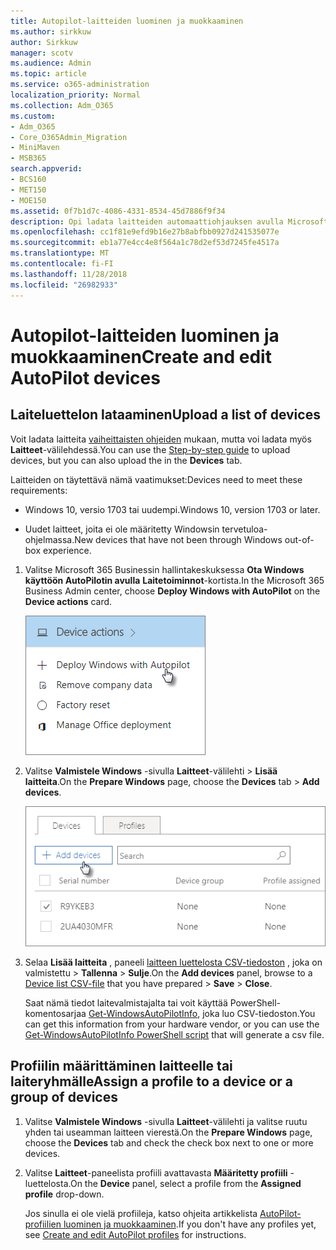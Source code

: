 ```yaml
---
title: Autopilot-laitteiden luominen ja muokkaaminen
ms.author: sirkkuw
author: Sirkkuw
manager: scotv
ms.audience: Admin
ms.topic: article
ms.service: o365-administration
localization_priority: Normal
ms.collection: Adm_O365
ms.custom:
- Adm_O365
- Core_O365Admin_Migration
- MiniMaven
- MSB365
search.appverid:
- BCS160
- MET150
- MOE150
ms.assetid: 0f7b1d7c-4086-4331-8534-45d7886f9f34
description: Opi ladata laitteiden automaattiohjauksen avulla Microsoft Business-365. Voit määrittää profiilin laitteen tai laitteiden ryhmä.
ms.openlocfilehash: cc1f81e9efd9b16e27b8abfbb0927d241535077e
ms.sourcegitcommit: eb1a77e4cc4e8f564a1c78d2ef53d7245fe4517a
ms.translationtype: MT
ms.contentlocale: fi-FI
ms.lasthandoff: 11/28/2018
ms.locfileid: "26982933"
---
```

# <a name="create-and-edit-autopilot-devices"></a><span data-ttu-id="e3d2c-104">Autopilot-laitteiden luominen ja muokkaaminen</span><span class="sxs-lookup"><span data-stu-id="e3d2c-104">Create and edit AutoPilot devices</span></span>

## <a name="upload-a-list-of-devices"></a><span data-ttu-id="e3d2c-105">Laiteluettelon lataaminen</span><span class="sxs-lookup"><span data-stu-id="e3d2c-105">Upload a list of devices</span></span>

<span data-ttu-id="e3d2c-106">Voit ladata laitteita [vaiheittaisten ohjeiden](add-autopilot-devices-and-profile.md) mukaan, mutta voi ladata myös **Laitteet**-välilehdessä.</span><span class="sxs-lookup"><span data-stu-id="e3d2c-106">You can use the [Step-by-step guide](add-autopilot-devices-and-profile.md) to upload devices, but you can also upload the in the **Devices** tab.</span></span> 
  
<span data-ttu-id="e3d2c-107">Laitteiden on täytettävä nämä vaatimukset:</span><span class="sxs-lookup"><span data-stu-id="e3d2c-107">Devices need to meet these requirements:</span></span>
  
- <span data-ttu-id="e3d2c-108">Windows 10, versio 1703 tai uudempi.</span><span class="sxs-lookup"><span data-stu-id="e3d2c-108">Windows 10, version 1703 or later.</span></span>
    
- <span data-ttu-id="e3d2c-109">Uudet laitteet, joita ei ole määritetty Windowsin tervetuloa-ohjelmassa.</span><span class="sxs-lookup"><span data-stu-id="e3d2c-109">New devices that have not been through Windows out-of-box experience.</span></span>
    
1. <span data-ttu-id="e3d2c-110">Valitse Microsoft 365 Businessin hallintakeskuksessa **Ota Windows käyttöön AutoPilotin avulla** **Laitetoiminnot**-kortista.</span><span class="sxs-lookup"><span data-stu-id="e3d2c-110">In the Microsoft 365 Business Admin center, choose **Deploy Windows with AutoPilot** on the **Device actions** card.</span></span> 
    
    ![On the Device actions card, choose Deploy Windows with Autopilot.](media/160d5c2a-11a8-48f9-a8aa-70f084b85448.png)
  
2. <span data-ttu-id="e3d2c-112">Valitse **Valmistele Windows** -sivulla **Laitteet**-välilehti \> **Lisää laitteita**.</span><span class="sxs-lookup"><span data-stu-id="e3d2c-112">On the **Prepare Windows** page, choose the **Devices** tab \> **Add devices**.</span></span>
    
    ![In the Devices tab, choose Add devices.](media/6ba81e22-c873-40ad-8a72-ce64d15ea6ba.png)
  
3. <span data-ttu-id="e3d2c-114">Selaa **Lisää laitteita** , paneeli [laitteen luettelosta CSV-tiedoston](https://support.office.com/article/932e3676-2491-49f0-9177-d893d2f5276e) , joka on valmistettu \> **Tallenna** \> **Sulje**.</span><span class="sxs-lookup"><span data-stu-id="e3d2c-114">On the **Add devices** panel, browse to a [Device list CSV-file](https://support.office.com/article/932e3676-2491-49f0-9177-d893d2f5276e) that you have prepared \> **Save** \> **Close**.</span></span>
    
    <span data-ttu-id="e3d2c-115">Saat nämä tiedot laitevalmistajalta tai voit käyttää PowerShell-komentosarjaa [Get-WindowsAutoPilotInfo](https://www.powershellgallery.com/packages/Get-WindowsAutoPilotInfo), joka luo CSV-tiedoston.</span><span class="sxs-lookup"><span data-stu-id="e3d2c-115">You can get this information from your hardware vendor, or you can use the [Get-WindowsAutoPilotInfo PowerShell script](https://www.powershellgallery.com/packages/Get-WindowsAutoPilotInfo) that will generate a csv file.</span></span> 
    
## <a name="assign-a-profile-to-a-device-or-a-group-of-devices"></a><span data-ttu-id="e3d2c-116">Profiilin määrittäminen laitteelle tai laiteryhmälle</span><span class="sxs-lookup"><span data-stu-id="e3d2c-116">Assign a profile to a device or a group of devices</span></span>

1. <span data-ttu-id="e3d2c-117">Valitse **Valmistele Windows** -sivulla **Laitteet**-välilehti ja valitse ruutu yhden tai useamman laitteen vierestä.</span><span class="sxs-lookup"><span data-stu-id="e3d2c-117">On the **Prepare Windows** page, choose the **Devices** tab and check the check box next to one or more devices.</span></span> 
    
2. <span data-ttu-id="e3d2c-118">Valitse **Laitteet**-paneelista profiili avattavasta **Määritetty profiili** -luettelosta.</span><span class="sxs-lookup"><span data-stu-id="e3d2c-118">On the **Device** panel, select a profile from the **Assigned profile** drop-down.</span></span> 
    
    <span data-ttu-id="e3d2c-119">Jos sinulla ei ole vielä profiileja, katso ohjeita artikkelista [AutoPilot-profiilien luominen ja muokkaaminen](create-and-edit-autopilot-profiles.md).</span><span class="sxs-lookup"><span data-stu-id="e3d2c-119">If you don't have any profiles yet, see [Create and edit AutoPilot profiles](create-and-edit-autopilot-profiles.md) for instructions.</span></span> 
    
